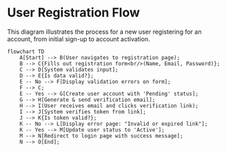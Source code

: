 # User Registration Flow

This diagram illustrates the process for a new user registering for an account, from initial sign-up to account activation.

```mermaid
flowchart TD
    A[Start] --> B(User navigates to registration page);
    B --> C{Fills out registration form<br/>(Name, Email, Password)};
    C --> D[System validates input];
    D --> E{Is data valid?};
    E -- No --> F[Display validation errors on form];
    F --> C;
    E -- Yes --> G[Create user account with 'Pending' status];
    G --> H[Generate & send verification email];
    H --> I(User receives email and clicks verification link);
    I --> J[System verifies token from link];
    J --> K{Is token valid?};
    K -- No --> L[Display error page: "Invalid or expired link"];
    K -- Yes --> M[Update user status to 'Active'];
    M --> N[Redirect to login page with success message];
    N --> O[End];
```

